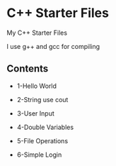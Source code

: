 # C++ Starter Files
My C++ Starter Files

I use g++ and gcc for compiling


## Contents
* 1-Hello World

* 2-String use cout

* 3-User Input

* 4-Double Variables

* 5-File Operations

* 6-Simple Login
